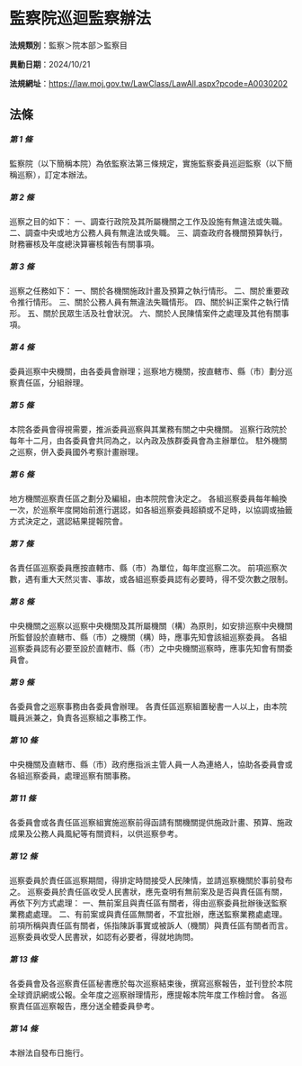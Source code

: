 # 監察院巡迴監察辦法

**法規類別**：監察＞院本部＞監察目

**異動日期**：2024/10/21  

**法規網址**：https://law.moj.gov.tw/LawClass/LawAll.aspx?pcode=A0030202





## 法條
##### 第 1 條
監察院（以下簡稱本院）為依監察法第三條規定，實施監察委員巡迴監察（以下簡稱巡察），訂定本辦法。

##### 第 2 條
巡察之目的如下：
一、調查行政院及其所屬機關之工作及設施有無違法或失職。
二、調查中央或地方公務人員有無違法或失職。
三、調查政府各機關預算執行，財務審核及年度總決算審核報告有關事項。

##### 第 3 條
巡察之任務如下：
一、關於各機關施政計畫及預算之執行情形。
二、關於重要政令推行情形。
三、關於公務人員有無違法失職情形。
四、關於糾正案件之執行情形。
五、關於民眾生活及社會狀況。
六、關於人民陳情案件之處理及其他有關事項。

##### 第 4 條
委員巡察中央機關，由各委員會辦理；巡察地方機關，按直轄市、縣（市）劃分巡察責任區，分組辦理。

##### 第 5 條
本院各委員會得視需要，推派委員巡察與其業務有關之中央機關。
巡察行政院於每年十二月，由各委員會共同為之，以內政及族群委員會為主辦單位。
駐外機關之巡察，併入委員國外考察計畫辦理。

##### 第 6 條
地方機關巡察責任區之劃分及編組，由本院院會決定之。
各組巡察委員每年輪換一次，於巡察年度開始前進行選認，如各組巡察委員超額或不足時，以協調或抽籤方式決定之，選認結果提報院會。

##### 第 7 條
各責任區巡察委員應按直轄市、縣（市）為單位，每年度巡察二次。
前項巡察次數，遇有重大天然災害、事故，或各組巡察委員認有必要時，得不受次數之限制。

##### 第 8 條
中央機關之巡察以巡察中央機關及其所屬機關（構）為原則，如安排巡察中央機關所監督設於直轄市、縣（市）之機關（構）時，應事先知會該組巡察委員。
各組巡察委員認有必要至設於直轄市、縣（市）之中央機關巡察時，應事先知會有關委員會。

##### 第 9 條
各委員會之巡察事務由各委員會辦理。
各責任區巡察組置秘書一人以上，由本院職員派兼之，負責各巡察組之事務工作。

##### 第 10 條
中央機關及直轄市、縣（市）政府應指派主管人員一人為連絡人，協助各委員會或各組巡察委員，處理巡察有關事務。

##### 第 11 條
各委員會或各責任區巡察組實施巡察前得函請有關機關提供施政計畫、預算、施政成果及公務人員風紀等有關資料，以供巡察參考。

##### 第 12 條
巡察委員於責任區巡察期間，得排定時間接受人民陳情，並請巡察機關於事前發布之。
巡察委員於責任區收受人民書狀，應先查明有無前案及是否與責任區有關，再依下列方式處理：
一、無前案且與責任區有關者，得由巡察委員批辦後送監察業務處處理。
二、有前案或與責任區無關者，不宜批辦，應送監察業務處處理。
前項所稱與責任區有關者，係指陳訴事實或被訴人（機關）與責任區有關者而言。
巡察委員收受人民書狀，如認有必要者，得就地詢問。

##### 第 13 條
各委員會及各巡察責任區秘書應於每次巡察結束後，撰寫巡察報告，並刊登於本院全球資訊網或公報。全年度之巡察辦理情形，應提報本院年度工作檢討會。
各巡察責任區巡察報告，應分送全體委員參考。

##### 第 14 條
本辦法自發布日施行。


